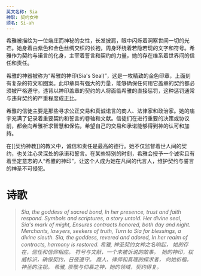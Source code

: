```yaml
---
英文名称: Sia
神职: 契约女神
颂名: Si-ah
---
```

希雅被描绘为一位端庄而神秘的女性，长发披肩，眼中闪烁着洞察世间一切的光芒。她身着由紫色和金色丝绸交织的长袍，周身环绕着若隐若现的文字和符号。希雅作为契约与诺言的化身，主宰着誓言和契约的力量，她的存在维系着世界间的信任和责任。 

希雅的神器被称为“希雅的神印(Sia's Seal)”，这是一枚精致的金色印章，上面刻有复杂的符文和图案。此印章具有强大的力量，能够确保任何用它盖章的契约都必须被严格遵守。违背以神印盖章的契约的人将面临希雅的直接惩罚，这种惩罚通常与违背契约的严重程度成正比。 

希雅的信徒主要是那些寻求公正交易和真诚诺言的商人、法律家和政治家。她的庙宇充满了记录着重要契约和誓言的卷轴和文献。信徒们在进行重要的决策或协议前，都会向希雅祈求智慧和保佑，希望自己的交易和承诺能够得到神的认可和加持。 

在[[契约神教]]的教义中，诚信和责任是最高的德行。她不仅监督着世人间的契约，也关注心灵深处的承诺和誓言。在某些特别的时刻，希雅会授予一个诚实且有着坚定意志的人“希雅的神印”，让这个人成为她在凡间的代言人，维护契约与誓言的神圣不可侵犯。

# 诗歌
> *Sia, the goddess of sacred bond,* 
> *In her presence, trust and faith respond.* 
> *Symbols and scriptures, a story untold.* 
> *Her divine seal, Sia's mark of might,* 
> *Ensures contracts honored, both day and night.* 
> *Merchants, lawyers, seekers of truth,* 
> *Turn to Sia for blessings, a divine sleuth.* 
> *Sia, the goddess, revered and adored,* 
> *In her realm of contracts, harmony is restored.* 
> *希雅, 神圣契约女神之名响起，* 
> *她的存在，信任和信仰相应。 ​*
> *符号与文献，一个未被诉说的故事。 ​*
> *她的神印，权威标识，* 
> *​确保契约，日夜遵守。* 
> *​商人、律师和真理的探求者， ​*
> *向她祈福，神圣的注视。* 
> *希雅, 崇敬与仰慕之神，*
> *​她的领域，契约得复。*